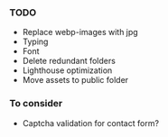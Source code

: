 ### TODO
- Replace webp-images with jpg
- Typing
- Font
- Delete redundant folders
- Lighthouse optimization
- Move assets to public folder

### To consider
- Captcha validation for contact form?
